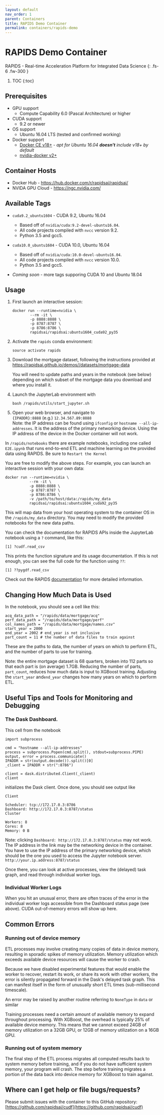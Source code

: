 ```yaml
---
layout: default
nav_order: 1
parent: Containers
title: RAPIDS Demo Container
permalink: containers/rapids-demo
---
```


# RAPIDS Demo Container

RAPIDS - Real-time Acceleration Platform for Integrated Data Science {: .fs-6 .fw-300 }

1. TOC
{:toc}

## Prerequisites

*   GPU support
    *   Compute Capability 6.0 (Pascal Architecture) or higher
*   CUDA support
    *   9.2 or newer
*   OS support
    *   Ubuntu 16.04 LTS (tested and confirmed working)
*   Docker support
    *   [Docker CE v18+](https://docs.docker.com/install/linux/docker-ce/ubuntu/) - _apt for Ubuntu 16.04 **doesn't** include v18+ by default_
    *   [nvidia-docker v2+](https://github.com/nvidia/nvidia-docker/wiki/Installation-%28version-2.0%29)

## Container Hosts

* Docker Hub - https://hub.docker.com/r/rapidsai/rapidsai/
* NVIDA GPU Cloud - https://ngc.nvidia.com/

## Available Tags

* `cuda9.2_ubuntu1604` - CUDA 9.2, Ubuntu 16.04
    *  Based off of `nvidia/cuda:9.2-devel-ubuntu16.04`.
    *  All code projects compiled with `nvcc` version 9.2.
    *  Python 3.5 and gcc5.

* `cuda10.0_ubuntu1604` - CUDA 10.0, Ubuntu 16.04
    *  Based off of `nvidia/cuda:10.0-devel-ubuntu16.04`.
    *  All code projects compiled with `nvcc` version 10.0.
    *  Python 3.5 and gcc5.

* _Coming soon_ - more tags supporing CUDA 10 and Ubuntu 18.04

## Usage

1.  First launch an interactive session:

        docker run --runtime=nvidia \
                --rm -it \
                -p 8888:8888 \
                -p 8787:8787 \
                -p 8786:8786 \
                rapidsai/rapidsai:ubuntu1604_cuda92_py35

2.  Activate the `rapids` conda environment:

        source activate rapids

3.  Download the mortgage dataset, following the instructions provided at https://rapidsai.github.io/demos//datasets/mortgage-data

    You will need to update paths and years in the notebook (see below) depending on which subset of the mortgage data you download and where you install it.

4.  Launch the JupyterLab environment with

        bash /rapids/utils/start_jupyter.sh

5.  Open your web browser, and navigate to  
    `{IPADDR}:8888` (e.g.) `12.34.567.89:8888`  
    Note: the IP address can be found using `ifconfig` or `hostname --all-ip-addresses`. It is the address of the primary networking device. Using the IP address of the device in the Docker container will not work.

In `/rapids/notebooks` there are example notebooks, including one called `E2E.ipynb` that runs end-to-end ETL and machine learning on the provided data using RAPIDS. Be sure to `Restart the Kernel`

You are free to modify the above steps. For example, you can launch an interactive session with your own data:

    docker run --runtime=nvidia \
               --rm -it \
               -p 8888:8888 \
               -p 8787:8787 \
               -p 8786:8786 \
               -v /path/to/host/data:/rapids/my_data
               rapidsai/rapidsai:ubuntu1604_cuda92_py35

This will map data from your host operating system to the container OS in the `/rapids/my_data` directory. You may need to modify the provided notebooks for the new data paths. 

You can check the documentation for RAPIDS APIs inside the JupyterLab notebook using a `?` command, like this:

    [1] ?cudf.read_csv

This prints the function signature and its usage documentation. If this is not enough, you can see the full code for the function using `??`:

    [1] ??pygdf.read_csv

Check out the RAPIDS [documentation](http://rapids.ai/documentation.html) for more detailed information.

## Changing How Much Data is Used

In the notebook, you should see a cell like this:

    acq_data_path = "/rapids/data/mortgage/acq"
    perf_data_path = "/rapids/data/mortgage/perf"
    col_names_path = "/rapids/data/mortgage/names.csv"
    start_year = 2000
    end_year = 2002 # end_year is not inclusive
    part_count = 11 # the number of data files to train against

These are the paths to data, the number of years on which to perform ETL, and the number of parts to use for training.

Note: the entire mortgage dataset is 68 quarters, broken into 112 parts so that each part is (on average) 1.7GB. Reducing the number of parts, `part_count`, reduces how much data is input to XGBoost training. Adjusting the `start_year` and`end_year` changes how many years on which to perform ETL.

## Useful Tips and Tools for Monitoring and Debugging

### The Dask Dashboard. 

This cell from the notebook

    import subprocess

    cmd = "hostname --all-ip-addresses"
    process = subprocess.Popen(cmd.split(), stdout=subprocess.PIPE)
    output, error = process.communicate()
    IPADDR = str(output.decode()).split()[0]
    _client = IPADDR + str(":8786")

    client = dask.distributed.Client(_client)
    client

initializes the Dask client. Once done, you should see output like

    Client

    Scheduler: tcp://172.17.0.3:8786
    Dashboard: http://172.17.0.3:8787/status
    Cluster

    Workers: 8
    Cores: 8
    Memory: 0 B

Note: clicking `Dashboard: http://172.17.0.3:8787/status`  may not work. The IP address in the link may be the networking device in the container. You have to use the IP address of the primary networking device, which should be the one you used to access the Jupyter notebook server. `http://your.ip.address:8787/status`

Once there, you can look at active processes, view the (delayed) task graph, and read through individual worker logs.

### Individual Worker Logs

When you hit an unusual error, there are often traces of the error in the individual worker logs accessible from the Dashboard status page (see above). CUDA out-of-memory errors will show up here.

## Common Errors

### Running out of device memory

ETL processes may involve creating many copies of data in device memory, resulting in sporadic spikes of memory utilization. Memory utilization which exceeds available device resources will cause the worker to crash.

Because we have disabled experimental features that would enable the worker to recover, restart its work, or share its work with other workers, the error is silently propagated forward in the Dask's delayed task graph. This can manifest itself in the form of unusually short ETL times (sub-millisecond timescale).

An error may be raised by another routine referring to `NoneType` in `data` or similar

Training processes need a certain amount of available memory to expand throughout processing. With XGBoost, the overhead is typically 25% of available device memory. This means that we cannot exceed 24GB of memory utilization on a 32GB GPU, or 12GB of memory utilization on a 16GB GPU.

### Running out of system memory

The final step of the ETL process migrates all computed results back to system memory before training, and if you do not have sufficient system memory, your program will crash. The step before training migrates a portion of the data back into device memory for XGBoost to train against.

## Where can I get help or file bugs/requests?

Please submit issues with the container to this GitHub repository: [https://github.com/rapidsai/cudf](https://github.com/rapidsai/cudf)
